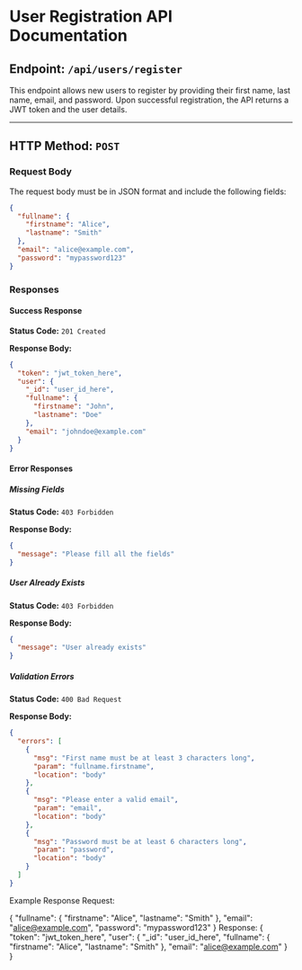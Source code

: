 # User Registration API Documentation

## Endpoint: `/api/users/register`

This endpoint allows new users to register by providing their first name, last name, email, and password. Upon successful registration, the API returns a JWT token and the user details.

---

## HTTP Method: `POST`

### Request Body

The request body must be in JSON format and include the following fields:

```json
{
  "fullname": {
    "firstname": "Alice",
    "lastname": "Smith"
  },
  "email": "alice@example.com",
  "password": "mypassword123"
}
```

### Responses

#### Success Response

**Status Code:** `201 Created`

**Response Body:**

```json
{
  "token": "jwt_token_here",
  "user": {
    "_id": "user_id_here",
    "fullname": {
      "firstname": "John",
      "lastname": "Doe"
    },
    "email": "johndoe@example.com"
  }
}
```

#### Error Responses

##### Missing Fields

**Status Code:** `403 Forbidden`

**Response Body:**

```json
{
  "message": "Please fill all the fields"
}
```

##### User Already Exists

**Status Code:** `403 Forbidden`

**Response Body:**

```json
{
  "message": "User already exists"
}
```

##### Validation Errors

**Status Code:** `400 Bad Request`

**Response Body:**

```json
{
  "errors": [
    {
      "msg": "First name must be at least 3 characters long",
      "param": "fullname.firstname",
      "location": "body"
    },
    {
      "msg": "Please enter a valid email",
      "param": "email",
      "location": "body"
    },
    {
      "msg": "Password must be at least 6 characters long",
      "param": "password",
      "location": "body"
    }
  ]
}
```
Example Response
Request:

{
  "fullname": {
    "firstname": "Alice",
    "lastname": "Smith"
  },
  "email": "alice@example.com",
  "password": "mypassword123"
}
Response:
{
  "token": "jwt_token_here",
  "user": {
    "_id": "user_id_here",
    "fullname": {
      "firstname": "Alice",
      "lastname": "Smith"
    },
    "email": "alice@example.com"
  }
}